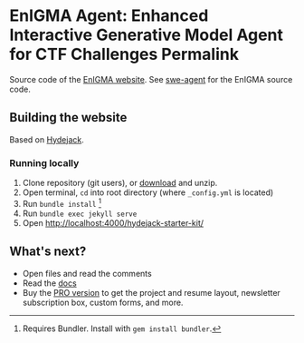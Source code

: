 # EnIGMA Agent: Enhanced Interactive Generative Model Agent for CTF Challenges Permalink

Source code of the [EnIGMA website][website].
See [swe-agent][] for the EnIGMA source code.

[website]: https://enigma-agent.github.io/
[swe-agent]: https://github.com/princeton-nlp/SWE-agent

## Building the website

Based on [Hydejack](https://hydejack.com/).

### Running locally
1. Clone repository (git users), or [download] and unzip.
2. Open terminal, `cd` into root directory (where `_config.yml` is located)
3. Run `bundle install` [^1]
4. Run `bundle exec jekyll serve`
5. Open <http://localhost:4000/hydejack-starter-kit/>

## What's next?
* Open files and read the comments
* Read the [docs](https://hydejack.com/docs/)
* Buy the [PRO version](https://hydejack.com/download/) to get the project and resume layout, newsletter subscription box, custom forms, and more.

[^1]: Requires Bundler. Install with `gem install bundler`.

[download]: https://github.com/hydecorp/hydejack-starter-kit/archive/master.zip
